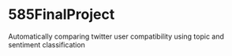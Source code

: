 # 585FinalProject
Automatically comparing twitter user compatibility using topic and sentiment classification
